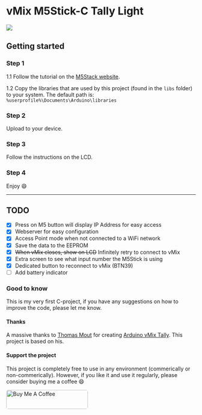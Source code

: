 # vMix M5Stick-C Tally Light

![](working-example.gif)

## Getting started

### Step 1
1.1  Follow the tutorial on the [M5Stack website](https://docs.m5stack.com/#/en/arduino/arduino_development).

1.2  Copy the libraries that are used by this project (found in the `libs` folder) to your system. The default path is: `%userprofile%\Documents\Arduino\libraries`

### Step 2
Upload to your device.

### Step 3
Follow the instructions on the LCD.

### Step 4
Enjoy 😄

---
## TODO
* [x]  Press on M5 button will display IP Address for easy access
* [x]  Webserver for easy configuration
* [x]  Access Point mode when not connected to a WiFi network
* [x]  Save the data to the EEPROM
* [x]  ~~When vMix closes, show on LCD~~ Infinitely retry to connect to vMix
* [x]  Extra screen to see what input number the M5Stick is using
* [x]  Dedicated button to reconnect to vMix (BTN39)
* [ ]  Add battery indicator

### Good to know
This is my very first C-project, if you have any suggestions on how to improve the code, please let me know.

#### Thanks
A massive thanks to [Thomas Mout](https://github.com/ThomasMout) for creating [Arduino vMix Tally](https://github.com/ThomasMout/Arduino-vMix-tally). This project is based on his.

#### Support the project
This project is completely free to use in any environment (commerically or non-commerically). However, if you like it and use it regularly, please consider buying me a coffee 😄

<a href="https://www.buymeacoffee.com/guidovisser" target="_blank"><img src="https://cdn.buymeacoffee.com/buttons/default-orange.png" width="217" height="51" alt="Buy Me A Coffee" style="border-radius: 5px" ></a>
